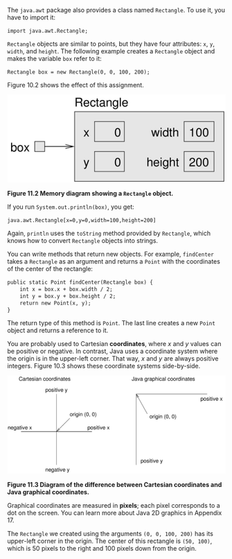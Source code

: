 The `java.awt` package also provides a class named `Rectangle`.
To use it, you have to import it:

```code
import java.awt.Rectangle;
```

`Rectangle` objects are similar to points, but they have four attributes: `x`, `y`, `width`, and `height`.
The following example creates a `Rectangle` object and makes the variable `box` refer to it:

```code
Rectangle box = new Rectangle(0, 0, 100, 200);
```

Figure 10.2 shows the effect of this assignment.

![Figure 11.2 Memory diagram showing a `Rectangle` object.](figs/rectangle.jpg)

**Figure 11.2 Memory diagram showing a `Rectangle` object.**

If you run `System.out.println(box)`, you get:

```code
java.awt.Rectangle[x=0,y=0,width=100,height=200]
```

Again, `println` uses the `toString` method provided by `Rectangle`, which knows how to convert `Rectangle` objects into strings.


You can write methods that return new objects.
For example, `findCenter` takes a `Rectangle` as an argument and returns a `Point` with the coordinates of the center of the rectangle:

```code
public static Point findCenter(Rectangle box) {
    int x = box.x + box.width / 2;
    int y = box.y + box.height / 2;
    return new Point(x, y);
}
```

The return type of this method is `Point`.
The last line creates a new `Point` object and returns a reference to it.


You are probably used to Cartesian **coordinates**, where $x$ and $y$ values can be positive or negative.
In contrast, Java uses a coordinate system where the origin is in the upper-left corner.
That way, $x$ and $y$ are always positive integers.
Figure 10.3 shows these coordinate systems side-by-side.

![Figure 11.3 Diagram of the difference between Cartesian coordinates and Java graphical coordinates.](figs/coordinates.jpg)

**Figure 11.3 Diagram of the difference between Cartesian coordinates and Java graphical coordinates.**


Graphical coordinates are measured in **pixels**; each pixel corresponds to a dot on the screen.
You can learn more about Java 2D graphics in Appendix 17.

The `Rectangle` we created using the arguments `(0, 0, 100, 200)` has its upper-left corner in the origin.
The center of this rectangle is `(50, 100)`, which is 50 pixels to the right and 100 pixels down from the origin.